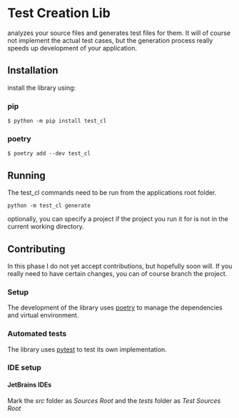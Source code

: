 Test Creation Lib 
=================

analyzes your source files and generates test files for them. It will of course not implement the actual test cases, but
the generation process really speeds up development of your application.

Installation
------------
install the library using:

### pip
```shell
$ python -m pip install test_cl
```

### poetry
```shell
$ poetry add --dev test_cl
```

Running
-------
The test_cl commands need to be run from the applications root folder.

```shell
python -m test_cl generate
```

optionally, you can specify a project if the project you run it for is not in the current working directory.

Contributing
------------
In this phase I do not yet accept contributions, but hopefully soon will. If you really need to have certain changes, 
you can of course branch the project.

### Setup
The development of the library uses [poetry](https://python-poetry.org/) to manage the dependencies and virtual 
environment.

### Automated tests
The library uses [pytest](https://docs.pytest.org/) to test its own implementation.

### IDE setup
#### JetBrains IDEs
Mark the _src_ folder as _Sources Root_ and the _tests_ folder as _Test Sources Root_

